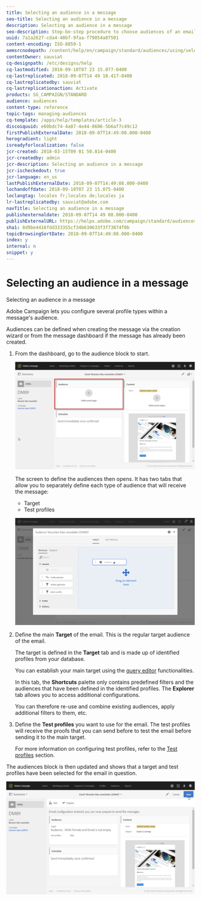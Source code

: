 ```yaml
---
title: Selecting an audience in a message
seo-title: Selecting an audience in a message
description: Selecting an audience in a message
seo-description: Step-be-step procedure to choose audiences of an email: main target population and test profiles.
uuid: 7a1a2627-cda4-40bf-9faa-f79054a07501
content-encoding: ISO-8859-1
aemsrcnodepath: /content/help/en/campaign/standard/audiences/using/selecting-an-audience-in-a-message
contentOwner: sauviat
cq-designpath: /etc/designs/help
cq-lastmodified: 2018-09-10T07 23 15.077-0400
cq-lastreplicated: 2018-09-07T14 49 10.417-0400
cq-lastreplicatedby: sauviat
cq-lastreplicationaction: Activate
products: SG_CAMPAIGN/STANDARD
audience: audiences
content-type: reference
topic-tags: managing-audiences
cq-template: /apps/help/templates/article-3
discoiquuid: e60bdc74-4a87-4e44-8606-5b6af7c49c12
firstPublishExternalDate: 2018-09-07T14:49:08.000-0400
herogradient: light
isreadyforlocalization: false
jcr-created: 2018-03-15T09 01 50.814-0400
jcr-createdby: admin
jcr-description: Selecting an audience in a message
jcr-ischeckedout: true
jcr-language: en_us
lastPublishExternalDate: 2018-09-07T14:49:08.000-0400
lochandoffdate: 2018-09-10T07 23 15.075-0400
loclangtag: locales fr;locales de;locales ja
lr-lastreplicatedby: sauviat@adobe.com
navTitle: Selecting an audience in a message
publishexternaldate: 2018-09-07T14 49 08.000-0400
publishExternalURL: https://helpx.adobe.com/campaign/standard/audiences/using/selecting-an-audience-in-a-message.html
sha1: 8d9be4416fdd333355cf34b630633f3f73874f0b
topicBrowsingSortDate: 2018-09-07T14:49:08.000-0400
index: y
internal: n
snippet: y
---
```


# Selecting an audience in a message

Selecting an audience in a message

Adobe Campaign lets you configure several profile types within a message's audience.

Audiences can be defined when creating the message via the creation wizard or from the message dashboard if the message has already been created.

1. From the dashboard, go to the audience block to start.

   ![](assets/delivery_audience_definition_1.png)

   The screen to define the audiences then opens. It has two tabs that allow you to separately define each type of audience that will receive the message:

    * Target
    * Test profiles

   ![](assets/delivery_audience_definition_2.png)

1. Define the main **Target** of the email. This is the regular target audience of the email.

   The target is defined in the **Target** tab and is made up of identified profiles from your database.

   You can establish your main target using the [query editor](../../automating/using/editing-queries.md#creating-queries) functionalities.

   In this tab, the **Shortcuts** palette only contains predefined filters and the audiences that have been defined in the identified profiles. The **Explorer** tab allows you to access additional configurations.

   You can therefore re-use and combine existing audiences, apply additional filters to them, etc.

1. Define the **Test profiles** you want to use for the email. The test profiles will receive the proofs that you can send before to test the email before sending it to the main target.

   For more information on configuring test profiles, refer to the [Test profiles](../../sending/using/managing-test-profiles-and-sending-proofs.md) section.

The audiences block is then updated and shows that a target and test profiles have been selected for the email in question.

![](assets/delivery_audience_definition_3.png)


